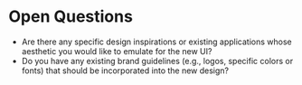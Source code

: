 # Open Questions

*   Are there any specific design inspirations or existing applications whose aesthetic you would like to emulate for the new UI?
*   Do you have any existing brand guidelines (e.g., logos, specific colors or fonts) that should be incorporated into the new design?
